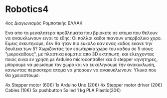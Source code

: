 # Robotics4
4ος Διαγωνισμός Ρομποτικής ΕΛΛΑΚ

Ενα απο τα μεγαλητερα προβληματα που βρισκετε σε ατομα που θελουν να αναυκλωνουν ειναι το εξης: Οι πολλοι καδοι πιανουν υπερβολικο χορο. Ειμεις σκευτηκαμε, δεν θα ηταν πιο ευκολο εαν ενας καδος εκανε την δουλεια των 5? Χωριζοντας τον εσωτερικο χωρο του καδου σε 5 ισους "μικροκαδους", με πλαστικα κοματια απο 3D εκτηπωτη, και ελεγχοντας ποιος ειναι εν χρηση με Arduino microcontroller και 4 stepper κηνητηρες, μπορουμε να μειωσομε τον χωρο και να ευκοληνουμε την ανακυκλωση, κανωντας περισοτερα ατομα να μπορουν να ανακυκλωνουν.
Υλυκα που θα χρειαστουμε:

4x Stepper motor (60€)
1x Arduino Uno (20€)
4x Stepper motor driver (20€)
Cables (10€)
5x pushbutton
5x led
1 kg PLA Plastic(20€)

